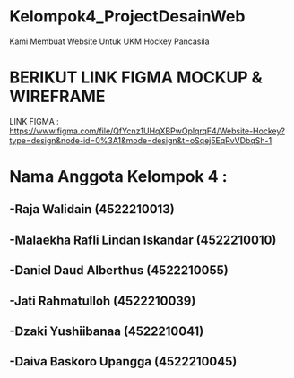 # Kelompok4_ProjectDesainWeb
Kami Membuat Website Untuk UKM Hockey Pancasila
# BERIKUT LINK FIGMA MOCKUP & WIREFRAME
LINK FIGMA : https://www.figma.com/file/QfYcnz1UHqXBPwOplqrqF4/Website-Hockey?type=design&node-id=0%3A1&mode=design&t=oSqej5EqRvVDbqSh-1
# Nama Anggota Kelompok 4 :
## -Raja Walidain                   (4522210013)
## -Malaekha Rafli Lindan Iskandar  (4522210010)
## -Daniel Daud Alberthus           (4522210055)
## -Jati Rahmatulloh                (4522210039)
## -Dzaki Yushiibanaa               (4522210041)
## -Daiva Baskoro Upangga           (4522210045)
